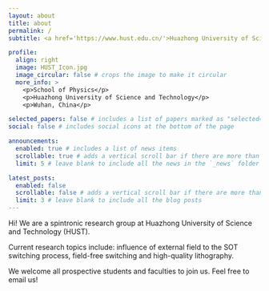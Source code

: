 ```yaml
---
layout: about
title: about
permalink: /
subtitle: <a href='https://www.hust.edu.cn/'>Huazhong University of Science and Technology</a>. <a href='https://phys.hust.edu.cn/'>School of Physics</a>

profile:
  align: right
  image: HUST_Icon.jpg
  image_circular: false # crops the image to make it circular
  more_info: >
    <p>School of Physics</p>
    <p>Huazhong University of Science and Technology</p>
    <p>Wuhan, China</p>

selected_papers: false # includes a list of papers marked as "selected={true}"
social: false # includes social icons at the bottom of the page

announcements:
  enabled: true # includes a list of news items
  scrollable: true # adds a vertical scroll bar if there are more than 3 news items
  limit: 5 # leave blank to include all the news in the `_news` folder

latest_posts:
  enabled: false
  scrollable: false # adds a vertical scroll bar if there are more than 3 new posts items
  limit: 3 # leave blank to include all the blog posts
---
```


Hi! We are a spintronic research group at Huazhong University of Science and Technology (HUST).

Current research topics include: influence of external field to the SOT switching process, field-free switching and high-quality lithography.

We welcome all prospective students and faculties to join us. Feel free to email us!
